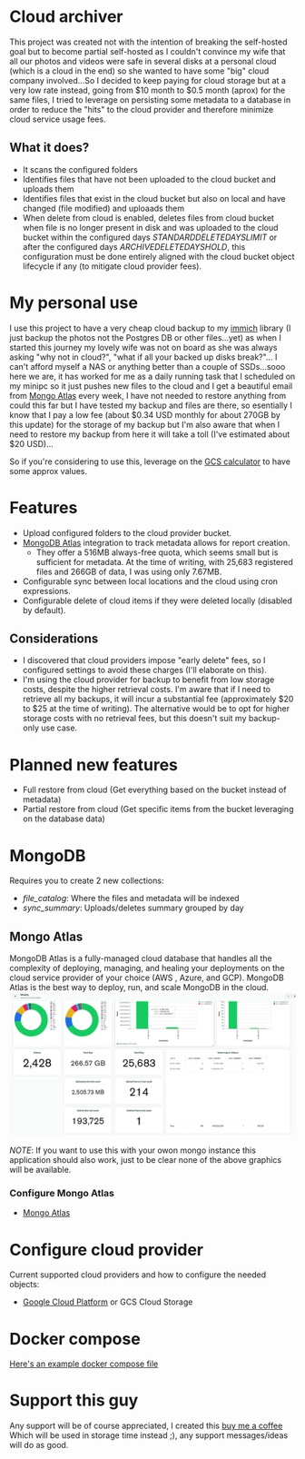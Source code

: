 # Cloud archiver

This project was created not with the intention of breaking the self-hosted goal but to become partial self-hosted as I couldn't convince my wife that all our photos and videos were safe in several disks at a personal cloud (which is a cloud in the end) so she wanted to have some "big" cloud company involved...So I decided to keep paying for cloud storage but at a very low rate instead, going from $10 month to $0.5 month (aprox) for the same files, I tried to leverage on persisting some metadata to a database in order to reduce the "hits" to the cloud provider and therefore minimize cloud service usage fees.

## What it does?

- It scans the configured folders
- Identifies files that have not been uploaded to the cloud bucket and uploads them
- Identifies files that exist in the cloud bucket but also on local and have changed (file modified) and uploaads them
- When delete from cloud is enabled, deletes files from cloud bucket when file is no longer present in disk and was uploaded to the cloud bucket within the configured days *STANDARDDELETEDAYSLIMIT* or after the configured days *ARCHIVEDELETEDAYSHOLD*, this configuration must be done entirely aligned with the cloud bucket object lifecycle if any (to mitigate cloud provider fees).

# My personal use

I use this project to have a very cheap cloud backup to my [immich](https://immich.app/) library (I just backup the photos not the Postgres DB or other files...yet) as when I started this journey my lovely wife was not on board as she was always asking "why not in cloud?", "what if all your backed up disks break?"... I can't afford myself a NAS or anything better than a couple of SSDs...sooo here we are, it has worked for me as a daily running task that I scheduled on my minipc so it just pushes new files to the cloud and I get a beautiful email from [Mongo Atlas](https://account.mongodb.com/) every week, I have not needed to restore anything from could this far but I have tested my backup and files are there, so esentially I know that I pay a low fee (about $0.34 USD monthly for about 270GB by this update) for the storage of my backup but I'm also aware that when I need to restore my backup from here it will take a toll (I've estimated about $20 USD)...

So if you're considering to use this, leverage on the [GCS calculator](https://cloud.google.com/products/calculator) to have some approx values.

# Features

- Upload configured folders to the cloud provider bucket.
- [MongoDB Atlas](https://account.mongodb.com/) integration to track metadata allows for report creation.
    - They offer a 516MB always-free quota, which seems small but is sufficient for metadata. At the time of writing, with 25,683 registered files and 266GB of data, I was using only 7.67MB.
- Configurable sync between local locations and the cloud using cron expressions.
- Configurable delete of cloud items if they were deleted locally (disabled by default).

## Considerations

- I discovered that cloud providers impose "early delete" fees, so I configured settings to avoid these charges (I'll elaborate on this).
- I'm using the cloud provider for backup to benefit from low storage costs, despite the higher retrieval costs. I'm aware that if I need to retrieve all my backups, it will incur a substantial fee (approximately $20 to $25 at the time of writing). The alternative would be to opt for higher storage costs with no retrieval fees, but this doesn't suit my backup-only use case.

# Planned new features

- Full restore from cloud (Get everything based on the bucket instead of metadata)
- Partial restore from cloud (Get specific items from the bucket leveraging on the database data)

# MongoDB

Requires you to create 2 new collections:

- *file_catalog*: Where the files and metadata will be indexed
- *sync_summary*: Uploads/deletes summary grouped by day

## Mongo Atlas

MongoDB Atlas is a fully-managed cloud database that handles all the complexity of deploying, managing, and healing your deployments on the cloud service provider of your choice (AWS , Azure, and GCP). MongoDB Atlas is the best way to deploy, run, and scale MongoDB in the cloud.
![Mongo Atlas report example](./mongo-atlas/ReportExample.png)

*NOTE*: If you want to use this with your owon mongo instance this application should also work, just to be clear none of the above graphics will be available.

### Configure Mongo Atlas

- [Mongo Atlas](./mongo-atlas/MONGO-ATLAS-README.MD)


# Configure cloud provider

Current supported cloud providers and how to configure the needed objects:

- [Google Cloud Platform](./gcp/GCP-README.MD) or GCS Cloud Storage

# Docker compose

[Here's an example docker compose file](./docker/cloud-archiver.yml)

# Support this guy

Any support will be of course appreciated, I created this [buy me a coffee](https://www.buymeacoffee.com/ringuerel) Which will be used in storage time instead ;), any support messages/ideas will do as good.
